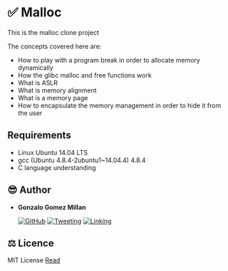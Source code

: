 # :white_check_mark: Malloc
This is the malloc clone project

The concepts covered here are:
- How to play with a program break in order to allocate memory dynamically
- How the glibc malloc and free functions work
- What is ASLR
- What is memory alignment
- What is a memory page
- How to encapsulate the memory management in order to hide it from the user

## Requirements
- Linux Ubuntu 14.04 LTS
- gcc (Ubuntu 4.8.4-2ubuntu1~14.04.4) 4.8.4
- C language understanding

## :sunglasses: Author
- **Gonzalo Gomez Millan**

  [![GitHub](https://img.shields.io/badge/github-%23100000.svg?&style=for-the-badge&logo=github&logoColor=white)](https://github.com/gogomillan)
  [![Tweeting](https://img.shields.io/badge/twitter-%231DA1F2.svg?&style=for-the-badge&logo=twitter&logoColor=white)](https://twitter.com/gogomillan)
  [![Linking](https://img.shields.io/badge/linkedin-%230077B5.svg?&style=for-the-badge&logo=linkedin&logoColor=white)](https://linkedin.com/in/gogomillan)

## :balance_scale: Licence
MIT License [Read](LICENSE)

